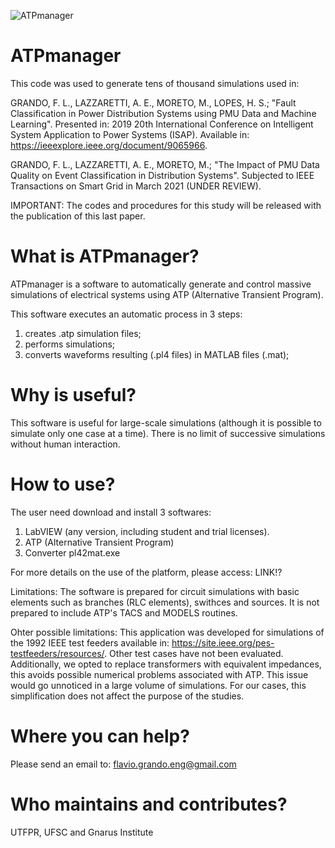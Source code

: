 ![ATPmanager](https://user-images.githubusercontent.com/16105418/110210945-05e27c80-7e73-11eb-9028-aea0171c8537.jpg)

# ATPmanager
This code was used to generate tens of thousand simulations used in:

 GRANDO, F. L., LAZZARETTI, A. E., MORETO, M., LOPES, H. S.; "Fault Classification in Power Distribution Systems using PMU Data and Machine Learning". Presented in: 2019 20th International Conference on Intelligent System Application to Power Systems (ISAP). Available in: https://ieeexplore.ieee.org/document/9065966.

 GRANDO, F. L., LAZZARETTI, A. E., MORETO, M.; "The Impact of PMU Data Quality on Event Classification in Distribution Systems". Subjected to IEEE Transactions on Smart Grid in March 2021 (UNDER REVIEW).

IMPORTANT: The codes and procedures for this study will be released with the publication of this last paper.

# What is ATPmanager?

ATPmanager is a software to automatically generate and control massive simulations of electrical systems using ATP (Alternative Transient Program). 

This software executes an automatic process in 3 steps: 
1) creates .atp simulation files;
2) performs simulations;
3) converts waveforms resulting (.pl4 files) in MATLAB files (.mat);

# Why is useful?
This software is useful for large-scale simulations (although it is possible to simulate only one case at a time). There is no limit of successive simulations without human interaction.

# How to use?

The user need download and install 3 softwares:

1) LabVIEW (any version, including student and trial licenses).
2) ATP (Alternative Transient Program)
3) Converter pl42mat.exe

For more details on the use of the platform, please access: LINK!?

Limitations:
The software is prepared for circuit simulations with basic elements such as branches (RLC elements), swithces and sources. It is not prepared to include ATP's TACS and MODELS routines.

Ohter possible limitations:
This application was developed for simulations of the  1992 IEEE test feeders available in: https://site.ieee.org/pes-testfeeders/resources/. Other test cases have not been evaluated. Additionally, we opted to replace transformers with equivalent impedances, this avoids possible numerical problems associated with ATP. This issue would go unnoticed in a large volume of simulations. For our cases, this simplification does not affect the purpose of the studies.




# Where you can help?
Please send an email to: flavio.grando.eng@gmail.com

# Who maintains and contributes?
UTFPR, UFSC and Gnarus Institute
